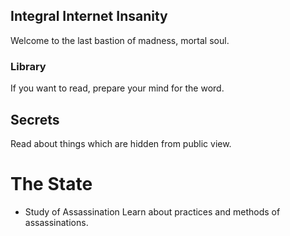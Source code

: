 ## Integral Internet Insanity
Welcome to the last bastion of madness, mortal soul.


### Library
If you want to read, prepare your mind for the word.

## Secrets
Read about things which are hidden from public view.

# The State
- Study of Assassination
Learn about practices and methods of assassinations.
